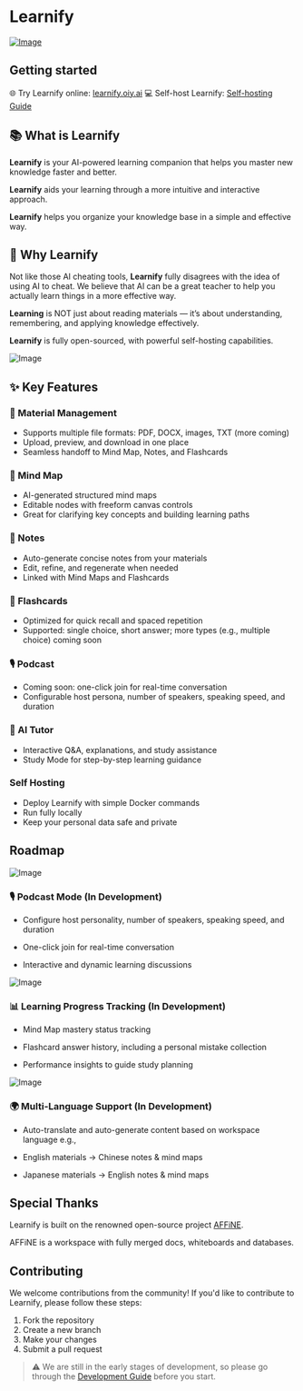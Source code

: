 # Learnify

[![Image](https://github.com/user-attachments/assets/b240fa63-dc21-4850-a207-494b4ea31552)](https://learnify.oiy.ai/)

## Getting started

🌐 Try Learnify online: [learnify.oiy.ai](https://learnify.oiy.ai)
💻 Self-host Learnify: [Self-hosting Guide](https://github.com/oiy-ai/learnify/self-hosting)

## 📚 What is Learnify

**Learnify** is your AI-powered learning companion that helps you master new knowledge faster and better.

**Learnify** aids your learning through a more intuitive and interactive approach.

**Learnify** helps you organize your knowledge base in a simple and effective way.

## 🤔 Why Learnify

Not like those AI cheating tools, **Learnify** fully disagrees with the idea of using AI to cheat. We believe that AI can be a great teacher to help you actually learn things in a more effective way.

**Learning** is NOT just about reading materials — it’s about understanding, remembering, and applying knowledge effectively.

**Learnify** is fully open-sourced, with powerful self-hosting capabilities.

![Image](https://github.com/user-attachments/assets/4dfba16c-5148-4feb-b009-3cb40c58d717)

## ✨ Key Features

### 📕 Material Management

- Supports multiple file formats: PDF, DOCX, images, TXT (more coming)
- Upload, preview, and download in one place
- Seamless handoff to Mind Map, Notes, and Flashcards

### 📘 Mind Map

- AI-generated structured mind maps
- Editable nodes with freeform canvas controls
- Great for clarifying key concepts and building learning paths

### 📓 Notes

- Auto-generate concise notes from your materials
- Edit, refine, and regenerate when needed
- Linked with Mind Maps and Flashcards

### 📙 Flashcards

- Optimized for quick recall and spaced repetition
- Supported: single choice, short answer; more types (e.g., multiple choice) coming soon

### 🎙️ Podcast

- Coming soon: one-click join for real-time conversation
- Configurable host persona, number of speakers, speaking speed, and duration

### 📖 AI Tutor

- Interactive Q&A, explanations, and study assistance
- Study Mode for step-by-step learning guidance

### Self Hosting

- Deploy Learnify with simple Docker commands
- Run fully locally
- Keep your personal data safe and private

## Roadmap

![Image](https://github.com/user-attachments/assets/ffac75c5-d324-4681-a3bf-dc3c870229eb)

### 🎙️ Podcast Mode (In Development)

- Configure host personality, number of speakers, speaking speed, and duration

- One-click join for real-time conversation

- Interactive and dynamic learning discussions

![Image](https://github.com/user-attachments/assets/fde810ac-9469-48d5-b878-fc82f8e91a05)

### 📊 Learning Progress Tracking (In Development)

- Mind Map mastery status tracking

- Flashcard answer history, including a personal mistake collection

- Performance insights to guide study planning

![Image](https://github.com/user-attachments/assets/6c83f205-7be1-44ad-ad1c-5b4439b307bb)

### 🌍 Multi-Language Support (In Development)

- Auto-translate and auto-generate content based on workspace language
  e.g.,

- English materials → Chinese notes & mind maps
- Japanese materials → English notes & mind maps

## Special Thanks

Learnify is built on the renowned open-source project [AFFiNE](https://affine.pro).

AFFiNE is a workspace with fully merged docs, whiteboards and databases.

## Contributing

We welcome contributions from the community! If you'd like to contribute to Learnify, please follow these steps:

1. Fork the repository
2. Create a new branch
3. Make your changes
4. Submit a pull request

> ⚠️ We are still in the early stages of development, so please go through the [Development Guide](https://github.com/oiy-ai/learnify/development-guide) before you start.
